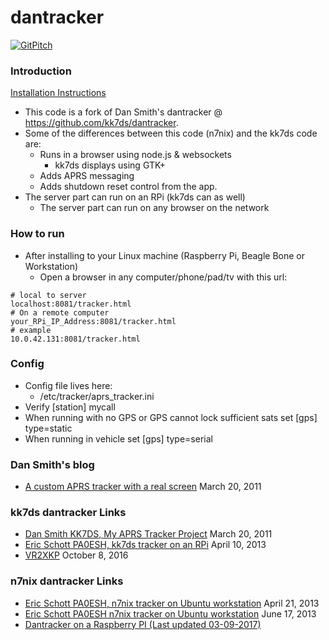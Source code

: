 # dantracker

[![GitPitch](https://gitpitch.com/assets/badge.svg)](https://gitpitch.com/n7nix/dantracker/master)

### Introduction

[Installation Instructions](https://github.com/n7nix/dantracker/blob/master/INSTALL.md)

* This code is a fork of Dan Smith's dantracker @ https://github.com/kk7ds/dantracker.
* Some of the differences between this code (n7nix) and the kk7ds code are:
  * Runs in a browser using node.js & websockets
    * kk7ds displays using GTK+
  * Adds APRS messaging
  * Adds shutdown reset control from the app.
* The server part can run on an RPi (kk7ds can as well)
  * The server part can run on any browser on the network

### How to run

* After installing to your Linux machine (Raspberry Pi, Beagle Bone or Workstation)
  * Open a browser in any computer/phone/pad/tv with this url:
```
# local to server
localhost:8081/tracker.html
# On a remote computer
your_RPi_IP_Address:8081/tracker.html
# example
10.0.42.131:8081/tracker.html
```

### Config
* Config file lives here:
  *  /etc/tracker/aprs_tracker.ini
* Verify [station] mycall
* When running with no GPS or GPS cannot lock sufficient sats set [gps] type=static
* When running in vehicle set [gps] type=serial

### Dan Smith's blog
* [A custom APRS tracker with a real screen](http://www.danplanet.com/blog/2011/03/20/a-custom-aprs-tracker-with-a-real-screen/) March 20, 2011

### kk7ds dantracker Links
* [Dan Smith KK7DS, My APRS Tracker Project](https://www.youtube.com/watch?v=JOaTdWAwdUQ&t=8s) March 20, 2011
* [Eric Schott PA0ESH, kk7ds tracker on an RPi](https://www.youtube.com/watch?v=HMsYk5gaoNs) April 10, 2013
* [VR2XKP](https://www.youtube.com/watch?v=tKTR8vCEDxg) October 8, 2016

### n7nix dantracker Links
* [Eric Schott PA0ESH, n7nix tracker on Ubuntu workstation](https://www.youtube.com/watch?v=isUSpFrZ504) April 21, 2013
* [Eric Schott PA0ESH n7nix tracker on Ubuntu workstation](https://www.youtube.com/watch?v=Pg-buSHbZVc) June 17, 2013
* [Dantracker on a Raspberry PI (Last updated 03-09-2017)](https://www.pa0esh.com/?page_id=59)

